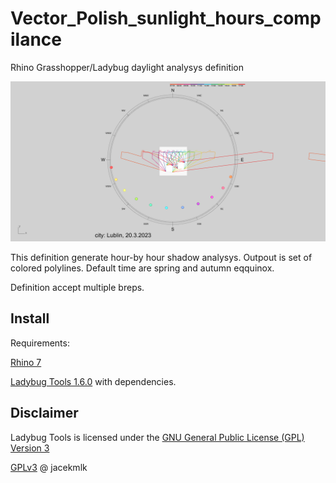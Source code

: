 # Vector_Polish_sunlight_hours_compilance
 Rhino Grasshopper/Ladybug daylight analysys definition

 ![Rhino output](img/Vector_Polish_sunlight_hours_compilance_Rhino.png)

This definition generate hour-by hour shadow analysys. Outpout is set of colored polylines.
Default time are spring and autumn eqquinox.

Definition accept multiple breps.

## Install
Requirements:

[Rhino 7](https://www.rhino3d.com/7)

[Ladybug Tools 1.6.0](https://www.food4rhino.com/en/app/ladybug-tools) with dependencies.

## Disclaimer
Ladybug Tools is licensed under the [GNU General Public License (GPL) Version 3](https://www.gnu.org/licenses/gpl-3.0.en.html)

[GPLv3](https://www.gnu.org/licenses/gpl-3.0.en.html) @ jacekmlk










